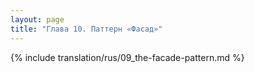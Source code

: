 ```yaml
---
layout: page
title: "Глава 10. Паттерн «Фасад»"
---
```


{% include translation/rus/09_the-facade-pattern.md %}